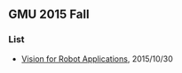 ## GMU 2015 Fall

### List
- [Vision for Robot Applications](./file/vision_for_robot_applications.md), 2015/10/30

